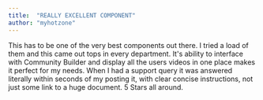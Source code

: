 ```yaml
---
title:  "REALLY EXCELLENT COMPONENT"
author: "myhotzone"
---
```

This has to be one of the very best components out there. I tried a load of them and this came out tops in every department. It's ability to interface with Community Builder and display all the users videos in one place makes it perfect for my needs. When I had a support query it was answered literally within seconds of my posting it, with clear concise instructions, not just some link to a huge document. 5 Stars all around.
